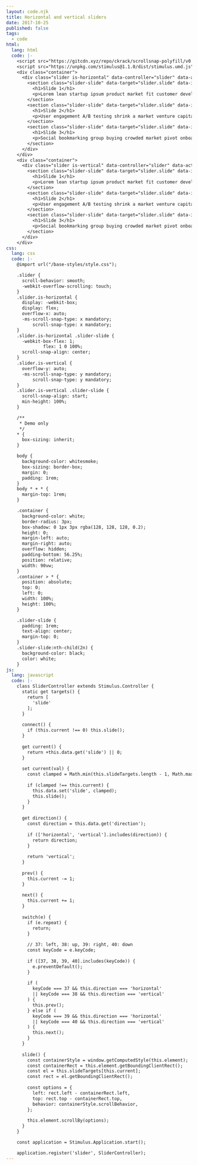 ```yaml
---
layout: code.njk
title: Horizontal and vertical sliders
date: 2017-10-25
published: false
tags:
  - code
html:
  lang: html
  code: |-
    <script src="https://gitcdn.xyz/repo/ckrack/scrollsnap-polyfill/v0.1.0/dist/scrollsnap-polyfill.bundled.js"></script>
    <script src="https://unpkg.com/stimulus@1.1.0/dist/stimulus.umd.js"></script>
    <div class="container">
      <div class="slider is-horizontal" data-controller="slider" data-action="keydown@window-&gt;slider#switch" data-slider-direction="horizontal">
        <section class="slider-slide" data-target="slider.slide" data-index="0">
          <h1>Slide 1</h1>
          <p>Lorem lean startup ipsum product market fit customer development acquihire technical cofounder.</p>
        </section>
        <section class="slider-slide" data-target="slider.slide" data-index="1">
          <h1>Slide 2</h1>
          <p>User engagement A/B testing shrink a market venture capital pitch deck.</p>
        </section>
        <section class="slider-slide" data-target="slider.slide" data-index="2">
          <h1>Slide 3</h1>
          <p>Social bookmarking group buying crowded market pivot onboarding freemium prototype ping pong.</p>
        </section>
      </div>
    </div>
    <div class="container">
      <div class="slider is-vertical" data-controller="slider" data-action="keydown@window-&gt;slider#switch">
        <section class="slider-slide" data-target="slider.slide" data-index="0">
          <h1>Slide 1</h1>
          <p>Lorem lean startup ipsum product market fit customer development acquihire technical cofounder.</p>
        </section>
        <section class="slider-slide" data-target="slider.slide" data-index="1">
          <h1>Slide 2</h1>
          <p>User engagement A/B testing shrink a market venture capital pitch deck.</p>
        </section>
        <section class="slider-slide" data-target="slider.slide" data-index="2">
          <h1>Slide 3</h1>
          <p>Social bookmarking group buying crowded market pivot onboarding freemium prototype ping pong.</p>
        </section>
      </div>
    </div>
css:
  lang: css
  code: |-
    @import url("/base-styles/style.css");

    .slider {
      scroll-behavior: smooth;
      -webkit-overflow-scrolling: touch;
    }
    .slider.is-horizontal {
      display: -webkit-box;
      display: flex;
      overflow-x: auto;
      -ms-scroll-snap-type: x mandatory;
          scroll-snap-type: x mandatory;
    }
    .slider.is-horizontal .slider-slide {
      -webkit-box-flex: 1;
              flex: 1 0 100%;
      scroll-snap-align: center;
    }
    .slider.is-vertical {
      overflow-y: auto;
      -ms-scroll-snap-type: y mandatory;
          scroll-snap-type: y mandatory;
    }
    .slider.is-vertical .slider-slide {
      scroll-snap-align: start;
      min-height: 100%;
    }

    /**
     * Demo only
     */
    * {
      box-sizing: inherit;
    }

    body {
      background-color: whitesmoke;
      box-sizing: border-box;
      margin: 0;
      padding: 1rem;
    }
    body * + * {
      margin-top: 1rem;
    }

    .container {
      background-color: white;
      border-radius: 3px;
      box-shadow: 0 1px 3px rgba(128, 128, 128, 0.2);
      height: 0;
      margin-left: auto;
      margin-right: auto;
      overflow: hidden;
      padding-bottom: 56.25%;
      position: relative;
      width: 90vw;
    }
    .container > * {
      position: absolute;
      top: 0;
      left: 0;
      width: 100%;
      height: 100%;
    }

    .slider-slide {
      padding: 1rem;
      text-align: center;
      margin-top: 0;
    }
    .slider-slide:nth-child(2n) {
      background-color: black;
      color: white;
    }
js:
  lang: javascript
  code: |-
    class SliderController extends Stimulus.Controller {
      static get targets() {
        return [
          'slide'
        ];
      }
      
      connect() {
        if (this.current !== 0) this.slide();
      }
      
      get current() {
        return +this.data.get('slide') || 0;
      }
      
      set current(val) {
        const clamped = Math.min(this.slideTargets.length - 1, Math.max(0, +val));
        
        if (clamped !== this.current) {
          this.data.set('slide', clamped);
          this.slide();
        }
      }
      
      get direction() {
        const direction = this.data.get('direction');
        
        if (['horizontal', 'vertical'].includes(direction)) {
          return direction;
        }
        
        return 'vertical';
      }
      
      prev() {
        this.current -= 1;
      }
      
      next() {
        this.current += 1;
      }
      
      switch(e) {
        if (e.repeat) {
          return;
        }
        
        // 37: left, 38: up, 39: right, 40: down
        const keyCode = e.keyCode;
        
        if ([37, 38, 39, 40].includes(keyCode)) {
          e.preventDefault();
        }
        
        if (
          keyCode === 37 && this.direction === 'horizontal'
          || keyCode === 38 && this.direction === 'vertical'
        ) {
          this.prev();
        } else if (
          keyCode === 39 && this.direction === 'horizontal'
          || keyCode === 40 && this.direction === 'vertical'
        ) {
          this.next();
        }
      }
      
      slide() {
        const containerStyle = window.getComputedStyle(this.element);
        const containerRect = this.element.getBoundingClientRect();
        const el = this.slideTargets[this.current];
        const rect = el.getBoundingClientRect();
        
        const options = {
          left: rect.left - containerRect.left,
          top: rect.top - containerRect.top,
          behavior: containerStyle.scrollBehavior,
        };
        
        this.element.scrollBy(options);
      }
    }

    const application = Stimulus.Application.start();

    application.register('slider', SliderController);
---
```

